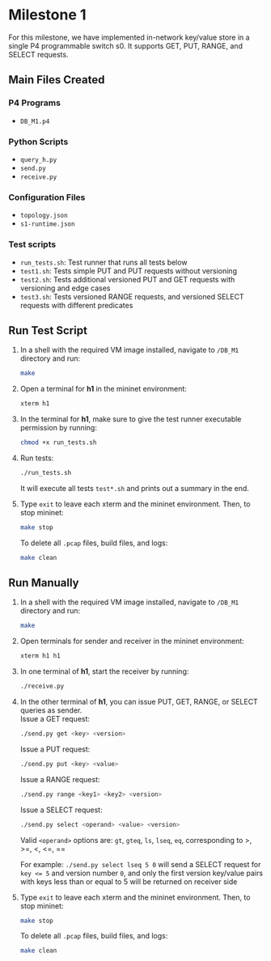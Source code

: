 # Milestone 1
For this milestone, we have implemented in-network key/value store in a single P4 programmable switch s0. It supports GET, PUT, RANGE, and SELECT requests. 

## Main Files Created

### P4 Programs
- `DB_M1.p4`

### Python Scripts
- `query_h.py`
- `send.py`
- `receive.py`

### Configuration Files
- `topology.json`
- `s1-runtime.json`

### Test scripts
- `run_tests.sh`: Test runner that runs all tests below
- `test1.sh`: Tests simple PUT and PUT requests without versioning
- `test2.sh`: Tests additional versioned PUT and GET requests with versioning and edge cases
- `test3.sh`: Tests versioned RANGE requests, and versioned SELECT requests with different predicates

## Run Test Script
1. In a shell with the required VM image installed, navigate to `/DB_M1` directory and run:
    ```bash
    make
    ```
2. Open a terminal for **h1** in the mininet environment:
    ```bash
    xterm h1
    ```
3. In the terminal for **h1**, make sure to give the test runner executable permission by running:
    ```bash
    chmod +x run_tests.sh
    ```
4. Run tests:
    ```bash
    ./run_tests.sh
    ```
   It will execute all tests `test*.sh` and prints out a summary in the end.   

5. Type `exit` to leave each xterm and the mininet environment. Then, to stop mininet:  
    ```bash
    make stop
    ```
   To delete all `.pcap` files, build files, and logs:  
    ```bash
    make clean
    ```

## Run Manually
1. In a shell with the required VM image installed, navigate to `/DB_M1` directory and run:
    ```bash
    make
    ```
2. Open terminals for sender and receiver in the mininet environment:
    ```bash
    xterm h1 h1
    ```

3. In one terminal of **h1**, start the receiver by running:
    ```bash
    ./receive.py
    ```

4. In the other terminal of **h1**, you can issue PUT, GET, RANGE, or SELECT queries as sender.   
   Issue a GET request:
    ```bash
    ./send.py get <key> <version> 
    ```
   Issue a PUT request:
    ```bash
    ./send.py put <key> <value> 
    ```
   Issue a RANGE request:
    ```bash
    ./send.py range <key1> <key2> <version> 
    ```
   Issue a SELECT request:
    ```bash
    ./send.py select <operand> <value> <version>
    ```
   Valid `<operand>` options are: `gt`, `gteq`, `ls`, `lseq`, `eq`, corresponding to >, >=, <, <=, ==  

   For example: `./send.py select lseq 5 0` will send a SELECT request for `key <= 5` and version number `0`, 
    and only the first version key/value pairs with keys less than or equal to 5 will be returned on receiver side  
    
5. Type `exit` to leave each xterm and the mininet environment. Then, to stop mininet:  
    ```bash
    make stop
    ```
   To delete all `.pcap` files, build files, and logs:  
    ```bash
    make clean
    ```
